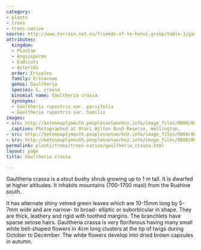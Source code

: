 ```yaml
---
category:
- plants
- trees
- trees-native
source: http://www.terrain.net.nz/friends-of-te-henui-group/table-1/gaultheria-crassa.html
attributes:
  kingdom:
  - Plantae
  - Angiosperms
  - Eudicots
  - Asterids
  order: Ericales
  family: Ericaceae
  genus: Gaultheria
  species: G. crassa
  binomial name: Gaultheria crassa
  synonyms:
  - Gaultheria rupestris var. parvifolia
  - Gaultheria rupestris var. humilis
images:
- src: http://ketenewplymouth.peoplesnetworknz.info/image_files/0000/0007/6174/Gaultheria_crassa-001.JPG
  caption: Photographed at Otari Wilton Bush Reserve, Wellington.
- src: http://ketenewplymouth.peoplesnetworknz.info/image_files/0000/0007/6169/Gaultheria_crassa.JPG
- src: http://ketenewplymouth.peoplesnetworknz.info/image_files/0000/0007/6179/Gaultheria_crassa-002.JPG
permalink: plants/trees/trees-native/gaultheria_crassa.html
layout: page
title: Gaultheria crassa

---
```

Gaultheria crassa is a stout bushy shrub growing up to 1 m tall. It is dwarfed at higher altitudes. It inhabits mountains (700-1700 masl) from the Ruahine south.

It has alternate shiny veined green leaves which are 10-15mm long by 5-7mm wide and are narrow- to broad- elliptic or suborbicular in shape. They are thick, leathery and rigid with toothed margins. The branchlets have sparse setose hairs.
Gaultheria crassa is very floriferous having many small white bell-shaped flowers in 4cm long clusters at the tip of twigs during October to December. The white flowers develop into dried brown capsules in autumn.
